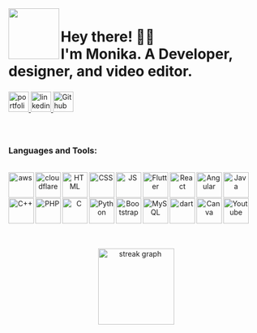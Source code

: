 <img align="left" height="100" src="https://media.licdn.com/dms/image/D4D03AQHn6SyaCszrYQ/profile-displayphoto-shrink_100_100/0/1700848308360?e=1707350400&v=beta&t=cZOnqL35wTdGdRV4JUWgx11012nBCTpRB7Q9VsBRSqY"  />

###

<h1 align="left">Hey there! 👋🏻<br>I'm Monika. A Developer, designer, and video editor.</h1>

###

<div align="left">
<a href="https://monikaportfolio.odoo.com/" target="_blank">
    <img src="https://img.shields.io/static/v1?message=Portfolio&logo=netlify&label=&color=1DA1F2&logoColor=white&labelColor=&style=for-the-badge" height="40" alt="portfolio"  />
  </a>
  <a href="https://www.linkedin.com/in/monikavalvi/" target="_blank">
    <img src="https://img.shields.io/static/v1?message=LinkedIn&logo=linkedin&label=&color=0077B5&logoColor=white&labelColor=&style=for-the-badge" height="40" alt="linkedin logo"  />
  </a>
  <a href="https://github.com/monikaValvi" target="_blank">
    <img src="https://img.shields.io/static/v1?message=Github&logo=Github&label=&color=2CA5E0&logoColor=white&labelColor=&style=for-the-badge" height="40" alt="Github logo"  />
  </a>
</div>

###

<br clear="both">

<div align="center">
  <h3 align="left">Languages and Tools:</h3></br>
     <img align="left" src="https://upload.wikimedia.org/wikipedia/commons/thumb/5/5c/AWS_Simple_Icons_AWS_Cloud.svg/1024px-AWS_Simple_Icons_AWS_Cloud.svg.png" alt="aws" width="50" height="50"/>
     <img align="left" src="https://encrypted-tbn0.gstatic.com/images?q=tbn:ANd9GcRm2PuaSaiKPUY0iHcQ_u3Hx-W9yDschY_1NA-8_64sCMbi8B2f4NvFj8sYi18X-_xZ8G4&usqp=CAU" alt="cloudflare" width="50" height="50"/>
     <img align="left" src="https://cdn.icon-icons.com/icons2/1488/PNG/512/5352-html5_102567.png" alt="HTML" width="50" height="50"/>
     <img align="left" src="https://cdn.icon-icons.com/icons2/2107/PNG/512/file_type_css_icon_130661.png" alt="CSS" width="50" height="50"/>
     <img align="left" src="https://cdn.icon-icons.com/icons2/1098/PNG/512/1485481257-48_78629.png" alt="JS" width="50" height="50"/>
     <img align="left" src="https://cdn.icon-icons.com/icons2/2108/PNG/512/flutter_icon_130936.png" alt="Flutter" width="50" height="50"/>
     <img align="left" src="https://cdn.icon-icons.com/icons2/2415/PNG/512/react_original_wordmark_logo_icon_146375.png" alt="React" width="50" height="50"/>
     <img align="left" src="https://cdn.icon-icons.com/icons2/2699/PNG/512/angular_logo_icon_169595.png" alt="Angular" width="50" height="50"/>
     <img align="left" src="https://cdn.icon-icons.com/icons2/159/PNG/256/java_22523.png" alt="Java" width="50" height="50"/>
</br><br></br>
     <img align="left" src="https://cdn.icon-icons.com/icons2/2148/PNG/512/c_icon_132529.png" alt="C++" width="50" height="50"/>
     <img align="left" src="https://cdn.icon-icons.com/icons2/2107/PNG/512/file_type_php_icon_130266.png" alt="PHP" width="50" height="50"/>
     <img align="left" src="https://cdn.icon-icons.com/icons2/2415/PNG/512/c_original_logo_icon_146611.png" alt="C" width="50" height="50"/>
     <img align="left" src="https://cdn.icon-icons.com/icons2/1508/PNG/512/python_104451.png" alt="Python" width="50" height="50"/>
     <img align="left" src="https://cdn.icon-icons.com/icons2/2415/PNG/512/bootstrap_plain_logo_icon_146619.png" alt="Bootstrap" width="50" height="50"/>
     <img align="left" src="https://cdn.icon-icons.com/icons2/2699/PNG/512/mysql_official_logo_icon_169938.png" alt="MySQL" width="50" height="50"/>
     <img align="left" src="https://cdn.icon-icons.com/icons2/2107/PNG/512/file_type_ng_service_dart_icon_130315.png" alt="dart" width="50" height="50"/>
     <img align="left" src="https://cdn.icon-icons.com/icons2/3504/PNG/512/canva_icon_220714.png" alt="Canva" width="50" height="50"/>
     <img align="left" src="https://cdn.icon-icons.com/icons2/195/PNG/256/YouTube_23392.png" alt="Youtube" width="50" height="50"/>
 </br><br></br>    
     

</br></br>
  <img src="https://streak-stats.demolab.com?user=hello2himel&locale=en&mode=weekly&theme=dracula&hide_border=false&border_radius=5&date_format=M j[, Y]&order=3" height="150" alt="streak graph"  />
</div>

###

<br clear="both">
